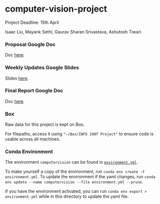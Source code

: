 # computer-vision-project

Project Deadline: 15th April

Isaac Liu, Mayank Sethi, Gaurav Sharan Srivastava, Ashutosh Tiwari

### Proposal Google Doc

Doc [here](https://docs.google.com/document/d/1gqSdT-nfqlwkdRbOqXKUY_XXxJQ3LouqXd0_QTCT2Z0/edit).

### Weekly Updates Google Slides

Slides [here](https://docs.google.com/presentation/d/1k3huPGVXQNyoEpoVzcwHZrJ3EdEE_T08D6G-Vn3P4EA/edit#slide=id.g2c00b2e32d3_0_247).

### Final Report Google Doc

Doc [here](https://docs.google.com/document/d/1Hm4_qpn-m_Z5ploa43l7hY6AJFA5l4dOiKIlIt_PWf4/edit#heading=h.rqcihi4c7zuc).

### Box

Raw data for this project is kept on Box.

For filepaths, access it using `"~/Box/INFO 290T Project"` to ensure code is usable across all machines.

### Conda Environment

The environment `computervision` can be found in [`environment.yml`](https://github.com/current12/Stat-222-Project/blob/main/environment.yml).

To make yourself a copy of the environment, run `conda env create -f environment.yml`. To update the environment if the yaml changes, run `conda env update --name computervision --file environment.yml --prune`.

If you have the environment activated, you can run `conda env export > environment.yml` while in this directory to update the yaml file.
